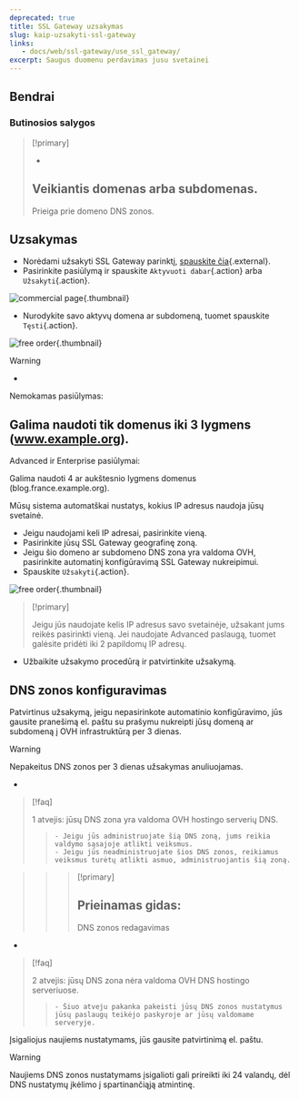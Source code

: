 ```yaml
---
deprecated: true
title: SSL Gateway uzsakymas
slug: kaip-uzsakyti-ssl-gateway
links: 
   - docs/web/ssl-gateway/use_ssl_gateway/
excerpt: Saugus duomenu perdavimas jusu svetainei
---
```



## Bendrai

### Butinosios salygos


> [!primary]
>
> - 
> Veikiantis domenas arba subdomenas.
> - 
> Prieiga prie domeno DNS zonos.
> 
> 


## Uzsakymas
- Norėdami užsakyti SSL Gateway parinktį, [spauskite čia](https://www.ovh.lt/ssl-gateway/){.external}.
- Pasirinkite pasiūlymą ir spauskite `Aktyvuoti dabar`{.action} arba `Užsakyti`{.action}.

![commercial page](images/1-en.png){.thumbnail}

- Nurodykite savo aktyvų domena ar subdomeną, tuomet spauskite `Tęsti`{.action}.

![free order](images/2-en.png){.thumbnail}



> [!warning]
>
> - 
> Nemokamas pasiūlymas:
> 
> Galima naudoti tik domenus iki 3 lygmens (www.example.org).
> - 
> Advanced ir Enterprise pasiūlymai:
> 
> Galima naudoti 4 ar aukštesnio lygmens domenus (blog.france.example.org).
> 


Mūsų sistema automatškai nustatys, kokius IP adresus naudoja jūsų svetainė.

- Jeigu naudojami keli IP adresai, pasirinkite vieną.
- Pasirinkite jūsų SSL Gateway geografinę zoną.
- Jeigu šio domeno ar subdomeno DNS zona yra valdoma OVH, pasirinkite automatinį konfigūravimą SSL Gateway nukreipimui.
- Spauskite `Užsakyti`{.action}.


![free order](images/3-en.png){.thumbnail}



> [!primary]
>
> Jeigu jūs naudojate kelis IP adresus savo svetainėje, užsakant jums reikės pasirinkti vieną.
> Jei naudojate Advanced paslaugą, tuomet galėsite pridėti iki 2 papildomų IP adresų.
> 

- Užbaikite užsakymo procedūrą ir patvirtinkite užsakymą.


## DNS zonos konfiguravimas
Patvirtinus užsakymą, jeigu nepasirinkote automatinio konfigūravimo, jūs gausite pranešimą el. paštu su prašymu nukreipti jūsų domeną ar subdomeną į OVH infrastruktūrą per 3 dienas.



> [!warning]
>
> Nepakeitus DNS zonos per 3 dienas užsakymas anuliuojamas.
> 

- 

> [!faq]
>
> 1 atvejis: jūsų DNS zona yra valdoma OVH hostingo serverių DNS.
>> 
>>     - Jeigu jūs administruojate šią DNS zoną, jums reikia valdymo sąsajoje atlikti veiksmus.
>>     - Jeigu jūs neadministruojate šios DNS zonos, reikiamus veiksmus turėtų atlikti asmuo, administruojantis šią zoną.

>> 
>> > [!primary]
>> >
>> > Prieinamas gidas:
>> > - 
>> > DNS zonos redagavimas
>> > 
>> > 
>> 
>
- 

> [!faq]
>
> 2 atvejis: jūsų DNS zona nėra valdoma OVH DNS hostingo serveriuose.
>> 
>>     - Šiuo atveju pakanka pakeisti jūsų DNS zonos nustatymus jūsų paslaugų teikėjo paskyroje ar jūsų valdomame serveryje.
>

Įsigaliojus naujiems nustatymams, jūs gausite patvirtinimą el. paštu.



> [!warning]
>
> Naujiems DNS zonos nustatymams įsigalioti gali prireikti iki 24 valandų, dėl DNS nustatymų įkėlimo į spartinančiąją atmintinę.
> 